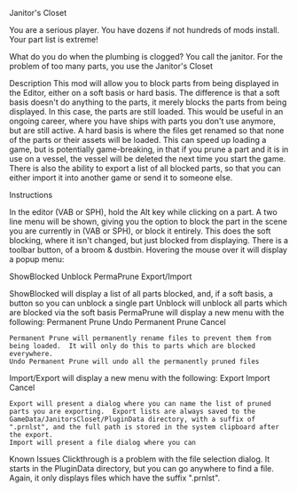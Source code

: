 ﻿Janitor's Closet

You are a serious player. You have dozens if not hundreds of mods install. Your part list is extreme!

What do you do when the plumbing is clogged?  You call the janitor.  For the problem of too many parts, you use the Janitor's Closet


Description
This mod will allow you to block parts from being displayed in the Editor, either on a soft basis or hard basis.  The difference is that a soft basis doesn't do anything to the parts, it merely blocks the parts from being displayed.  In this case, the parts are still loaded.  This would be useful in an ongoing career, where you have ships with parts you don't use anymore, but are still active.
A hard basis is where the files get renamed so that none of the parts or their assets will be loaded.  This can speed up loading a game, but is potentially game-breaking, in that if you prune a part and it is in use on a vessel, the vessel will be deleted the next time you start the game.
There is also the ability to export a list of all blocked parts, so that you can either import it into another game or send it to someone else.

Instructions

In the editor (VAB or SPH), hold the Alt key while clicking on a part.  A two line menu will be shown, giving you the option to block the part in the scene you are currently in (VAB or SPH), or block it entirely.  This does the soft blocking, where it isn't changed, but just blocked from displaying.
There is a toolbar button, of a broom & dustbin.  Hovering the mouse over it will display a popup menu:

ShowBlocked
Unblock
PermaPrune
Export/Import

ShowBlocked will display a list of all parts blocked, and, if a soft basis, a button so you can unblock a single part
Unblock will unblock all parts which are blocked via the soft basis
PermaPrune will display a new menu with the following:
	Permanent Prune
	Undo Permanent Prune
	Cancel

	Permanent Prune will permanently rename files to prevent them from being loaded.  It will only do this to parts which are blocked everywhere.
	Undo Permanent Prune will undo all the permanently pruned files

Import/Export will display a new menu with the following:
	Export
	Import
	Cancel

	Export will present a dialog where you can name the list of pruned parts you are exporting.  Export lists are always saved to the GameData/JanitorsCloset/PluginData directory, with a suffix of ".prnlst", and the full path is stored in the system clipboard after the export.
	Import will present a file dialog where you can 

Known Issues
Clickthrough is a problem with the file selection dialog.  It starts in the PluginData directory, but you can go anywhere to find a file.  Again, it only displays files which have the suffix ".prnlst".

